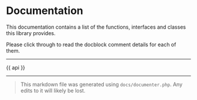# Documentation

This documentation contains a list of the functions, interfaces and classes this library provides.

Please click through to read the docblock comment details for each of them.

---

{{ api }}

---

> This markdown file was generated using `docs/documenter.php`.
> Any edits to it will likely be lost.
